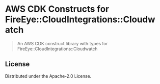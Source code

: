 # AWS CDK Constructs for FireEye::CloudIntegrations::Cloudwatch

> An AWS CDK construct library with types for FireEye::CloudIntegrations::Cloudwatch

## License

Distributed under the Apache-2.0 License.

